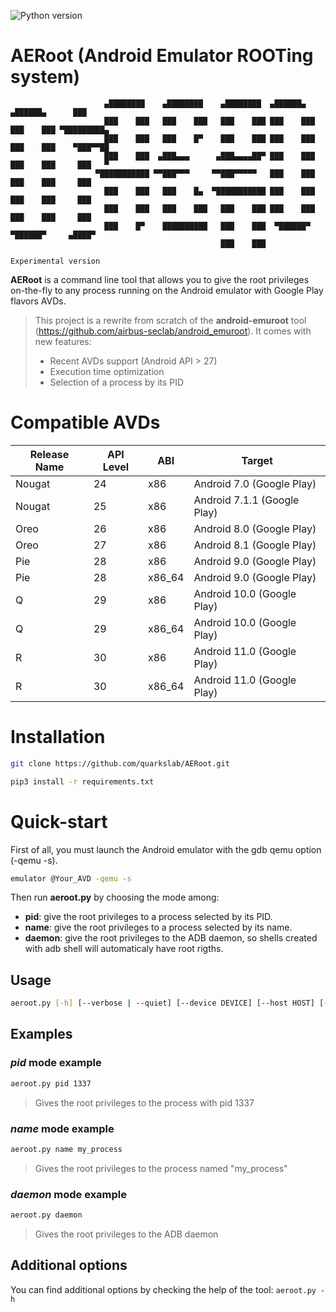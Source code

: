 ![Python version](https://img.shields.io/badge/python-3-informational "Python 3")

# AERoot (Android Emulator ROOTing system)

~~~
                     ▄████████    ▄████████    ▄████████  ▄██████▄   ▄██████▄      ███
                     ███    ███   ███    ███   ███    ███ ███    ███ ███    ███ ▀█████████▄
                     ███    ███   ███    █▀    ███    ███ ███    ███ ███    ███    ▀███▀▀██
                     ███    ███  ▄███▄▄▄      ▄███▄▄▄▄██▀ ███    ███ ███    ███     ███   ▀
                   ▀███████████ ▀▀███▀▀▀     ▀▀███▀▀▀▀▀   ███    ███ ███    ███     ███
                     ███    ███   ███    █▄  ▀███████████ ███    ███ ███    ███     ███
                     ███    ███   ███    ███   ███    ███ ███    ███ ███    ███     ███
                     ███    █▀    ██████████   ███    ███  ▀██████▀   ▀██████▀     ▄████▀
                                               ███    ███
                                                            Experimental version
~~~

**AERoot** is a command line tool that allows you to give the root privileges on-the-fly to any process running on the Android emulator with Google Play flavors AVDs.
> This project is a rewrite from scratch of the **android-emuroot** tool (https://github.com/airbus-seclab/android_emuroot).
> It comes with new features:
> * Recent AVDs support (Android API > 27)
> * Execution time optimization
> * Selection of a process by its PID

# Compatible AVDs
| Release Name | API Level | ABI    | Target                      |
|--------------|-----------|--------|-----------------------------|
| Nougat       | 24        | x86    | Android 7.0 (Google Play)   |
| Nougat       | 25        | x86    | Android 7.1.1 (Google Play) |
| Oreo         | 26        | x86    | Android 8.0 (Google Play)   |
| Oreo         | 27        | x86    | Android 8.1 (Google Play)   |
| Pie          | 28        | x86    | Android 9.0 (Google Play)   |
| Pie          | 28        | x86_64 | Android 9.0 (Google Play)   |
| Q            | 29        | x86    | Android 10.0 (Google Play)  |
| Q            | 29        | x86_64 | Android 10.0 (Google Play)  |
| R            | 30        | x86    | Android 11.0 (Google Play)  |
| R            | 30        | x86_64 | Android 11.0 (Google Play)  |

# Installation
```bash
git clone https://github.com/quarkslab/AERoot.git
```
```bash
pip3 install -r requirements.txt
```
# Quick-start
First of all, you must launch the Android emulator with the gdb qemu option (-qemu -s).
```bash
emulator @Your_AVD -qemu -s
```

Then run **aeroot.py** by choosing the mode among:
* **pid**: give the root privileges to a process selected by its PID.
* **name**: give the root privileges to a process selected by its name.
* **daemon**: give the root privileges to the ADB daemon, so shells created with adb shell will automaticaly have root rigths.

## Usage
```bash
aeroot.py [-h] [--verbose | --quiet] [--device DEVICE] [--host HOST] [--port PORT] {name,pid,daemon} ...
```

## Examples
### *pid* mode example
```bash
aeroot.py pid 1337
```
> Gives the root privileges to the process with pid 1337
### *name* mode example
```bash
aeroot.py name my_process
```
> Gives the root privileges to the process named "my_process"
### *daemon* mode example
```bash
aeroot.py daemon
```
> Gives the root privileges to the ADB daemon

## Additional options
You can find additional options by checking the help of the tool: `aeroot.py -h`
